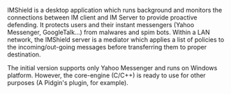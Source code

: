 IMShield is a desktop application which runs background and monitors the connections between IM client and IM Server to provide proactive defending. It protects users and their instant messengers (Yahoo Messenger, GoogleTalk...) from malwares and spim bots. Within a LAN network, the IMShield server is a mediator which applies a list of policies to the incoming/out-going messages before transferring them to proper destination.

The initial version supports only Yahoo Messenger and runs on Windows platform. However, the core-engine (C/C++) is ready to use for other purposes (A Pidgin's plugin, for example).
